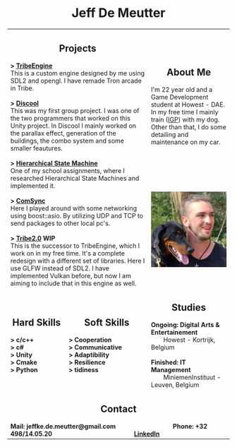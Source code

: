 <h1 align="center">Jeff De Meutter</h1>
<table>
    <tr>
        <td rowspan="2" colspan="2">
            <h2 align="center">Projects</h2>
            <b>> <a href="https://github.com/Tboske/TribeEngine/tree/rework">TribeEngine</a></b></br>
            This is a custom engine designed by me using SDL2 and opengl. I have remade Tron arcade in Tribe. </br></br>
            <b>> <a href="https://discool.itch.io/discool">Discool</a></b></br>
            This was my first group project. I was one of the two programmers that worked on this Unity project. In Discool I mainly worked on the parallax effect, generation of the buildings, the combo system and some smaller feautures.</br></br>
            <b>> <a href="https://github.com/Tboske/HierarchicalStateMachine">Hierarchical State Machine</a></b></br>
            One of my school assignments, where I researched Hierarchical State Machines and implemented it.</br></br>
            <b>> <a href="https://github.com/Tboske/ComSync">ComSync</a></b></br>
            Here I played around with some networking using boost::asio. By utilizing UDP and TCP to send packages to other local pc's.</br></br>
            <b>> <a href="https://github.com/Tboske/Tribe2.0">Tribe2.0</a> WIP</b></br>
            This is the successor to TribeEngine, which I work on in my free time. It's a complete redesign with a different set of libraries. 
            Here I use GLFW instead of SDL2. I have implemented Vulkan before, but now I am aiming to include that in this engine as well.
        </td>
        <td>
            <h2 align="center">About Me</h2>
            I'm 22 year old and a Game Development student at Howest - DAE.</br>
            In my free time I mainly train (<a href="https://en.wikipedia.org/wiki/Schutzhund#:~:text=Schutzhund%20(%2F'%CA%83%CA%8Atsh%CA%8Ant%2F%2C%20German%20for,of%20a%20good%20working%20dog." target="_blank">IGP</a>) with my dog. Other than that, I do some detailing and maintenance on my car.
        </td>
    </tr>
    <tr>
        <td>
            <img alt="Photo" src="./Images/Jeff.png" style="float:right" />
        </td>
    </tr>
    <tr>
        <td>
            <h2 align="center">Hard Skills</h2>
            <b>> c/c++</b></br>
            <b>> c#</b></br>
            <b>> Unity</b></br>
            <b>> Cmake</b></br>
            <b>> Python</b>
        </td>
        <td>
            <h2 align="center">Soft Skills</h2>
            <b>> Cooperation</b></br>            
            <b>> Communicative</b></br>            
            <b>> Adaptibility</b></br>            
            <b>> Resilience</b></br>
            <b>> tidiness</b></br>
        </td>
        <td>
            <h2 align="center">Studies</h2>
            <b>Ongoing: Digital Arts & Entertainement</b></br>
            &emsp;&emsp;Howest - Kortrijk, Belgium</br></br>
            <b>Finished: IT Management</b></br>
            &emsp;&emsp;MiniemenInstituut - Leuven, Belgium</br>
        </td>
    </tr>
    <tr>
        <td colspan="3">
            <h2 align="center">Contact</h2>
            <b>Mail: jeffke.de.meutter@gmail.com</b>&emsp;&emsp;&emsp;&emsp;&emsp;&emsp;&emsp;&emsp;&emsp;
            <b>Phone: +32 498/14.05.20</b>&emsp;&emsp;&emsp;&emsp;&emsp;&emsp;&emsp;&emsp;&emsp;&emsp;&emsp;&emsp;&emsp;
            <b><a href="https://www.linkedin.com/feed/?trk=homepage-basic_google-one-tap-submit">LinkedIn</a></b>
        </td>
    </tr>
</table>
